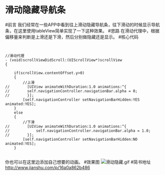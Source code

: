 # 滑动隐藏导航条
#前言
我们经常在一些APP中看到往上滑动隐藏导航条，往下滑动的时候显示导航条，在这里使用tableView简单实现了一下这种效果。
#思路
在滑动代理中，根据偏移量来判断是上滑还是下滑，然后分别做隐藏还是显示。
#核心代码
```


//滑动代理
- (void)scrollViewDidScroll:(UIScrollView*)scrollView
{
    
    if(scrollView.contentOffset.y>0)
    {
        //上滑
//        [UIView animateWithDuration:1.0 animations:^{
//        self.navigationController.navigationBar.alpha = 0;
//        }];
        [self.navigationController setNavigationBarHidden:YES animated:YES];
    }
    else
    {
        //下滑
//        [UIView animateWithDuration:1.0 animations:^{
//            self.navigationController.navigationBar.alpha = 1.0;
//        }];
        [self.navigationController setNavigationBarHidden:NO animated:YES];
    }
    
```
你也可以在这里边添加自己想要的动画。
#效果图
![滑动隐藏.gif](http://upload-images.jianshu.io/upload_images/1979970-72f7ad06020886fe.gif?imageMogr2/auto-orient/strip)
#简书地址
http://www.jianshu.com/p/16a0a862b486
